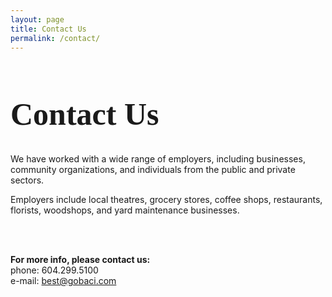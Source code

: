 ```yaml
---
layout: page
title: Contact Us
permalink: /contact/
---
```

<div class="wrapper">
<h1 style="font-family: 'Lobster', cursive; font-size: 50px;" >Contact Us</h1>
We have worked with a wide range of employers, including businesses, community organizations, and individuals from the public and private sectors.

Employers include local theatres, grocery stores, coffee shops, restaurants, florists, woodshops, and yard maintenance businesses.

<br>
<br>

<strong>For more info, please contact us:</strong>
<br>phone: 604.299.5100 <br> e-mail: best@gobaci.com
</div>